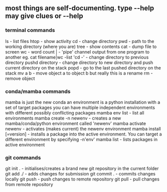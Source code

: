 ## most things are self-documenting. type <command> --help may give clues or <commad> <partial params> --help 


### terminal commands

ls - list files
htop - show activity
cd - change directory
pwd - path to the working directory (where you are)
tree - show contents
cat - dump file to screen
wc - word count
| - 'pipe' channel output from one program to another eg. cat filename|wc -list
'cd -' - change directory to previous directory
pushd directory - change directory to new directory and push current directory on the stack
popd - go to the last pushed directory on the stack
mv a b - move object a to object b but really this is a rename
rm <object> - remove object

### conda/mamba commands
mamba is just the new conda
an environment is a python installation with a set of target packages
you can have multiple independent environments with different possibly conflicting packages
mamba env list - list all environments
mamba create -n newenv - creates a new mamba/conda/python environment called 'newenv'
mamba activate newenv - activates (makes current) the newenv environment
mamba install <package>[=version] - installs a package into the active environment. You can target a different environment by specifying -n'env'
mamba list - lists packages in active environment 


### git commands
git init . - initialises/creates a brand new git repository in the current folder
git add ./<some path> - adds changes for submission
git commit . - commits changes locally
git push - push changes to remote repository
git pull - pull changes from remote repository
